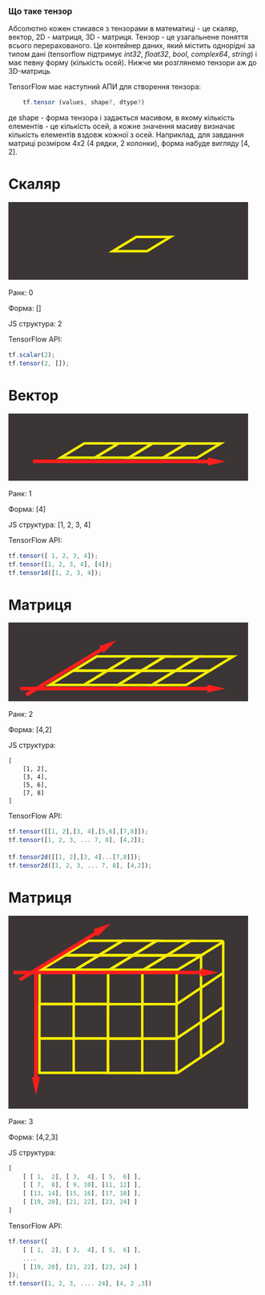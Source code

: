 ### Що таке тензор
Абсолютно кожен стикався з тензорами в математиці - це скаляр, вектор, 2D - матриця, 3D - матриця. 
Тензор - це узагальнене поняття всього перерахованого. Це контейнер даних, який містить однорідні за типом дані 
(tensorflow підтримує *int32*, *float32*, *bool*, *complex64*, *string*) і має певну форму (кількість осей). 
Нижче ми розглянемо тензори аж до 3D-матриць

TensorFlow має наступний АПИ для створення тензора:


```js
    tf.tensor (values, shape?, dtype?)
```

де shape - форма тензора і задається масивом, в якому кількість елементів - це кількість осей, 
а кожне значення масиву визначає кількість елементів вздовж кожної з осей. 
Наприклад, для завдання матриці розміром 4x2 (4 рядки, 2 колонки), форма набуде вигляду [4, 2].

# Скаляр
![example](../docs/Скаляр.jpeg)

Ранк: 0

Форма: []

JS структура:
2

TensorFlow API:
```js
tf.scalar(2);
tf.tensor(2, []);
```


# Вектор
![example](../docs/Вектор.jpeg)

Ранк: 1

Форма: [4]

JS структура:
[1, 2, 3, 4]

TensorFlow API:
```js
tf.tensor([ 1, 2, 3, 4]);
tf.tensor([1, 2, 3, 4], [4]);
tf.tensor1d([1, 2, 3, 4]);
```


# Матриця
![example](../docs/Матриця.jpeg)

Ранк: 2

Форма: [4,2]

JS структура:
```
[
    [1, 2], 
    [3, 4], 
    [5, 6], 
    [7, 8]
]
```

TensorFlow API:
```js
tf.tensor([[1, 2],[3, 4],[5,6],[7,8]]);
tf.tensor([1, 2, 3, ... 7, 8], [4,2]);

tf.tensor2d([[1, 2],[3, 4]...[7,8]]);
tf.tensor2d([1, 2, 3, ... 7, 8], [4,2]);
```


# Матриця
![example](../docs/Матриця2.jpeg)

Ранк: 3

Форма: [4,2,3]

JS структура:
```js
[
    [ [ 1,  2], [ 3,  4], [ 5,  6] ],
    [ [ 7,  8], [ 9, 10], [11, 12] ],
    [ [13, 14], [15, 16], [17, 18] ],
    [ [19, 20], [21, 22], [23, 24] ]
]
```

TensorFlow API:
```js
tf.tensor([ 
    [ [ 1,  2], [ 3,  4], [ 5,  6] ],
    ....
    [ [19, 20], [21, 22], [23, 24] ] 
]);
tf.tensor([1, 2, 3, .... 24], [4, 2 ,3])
```